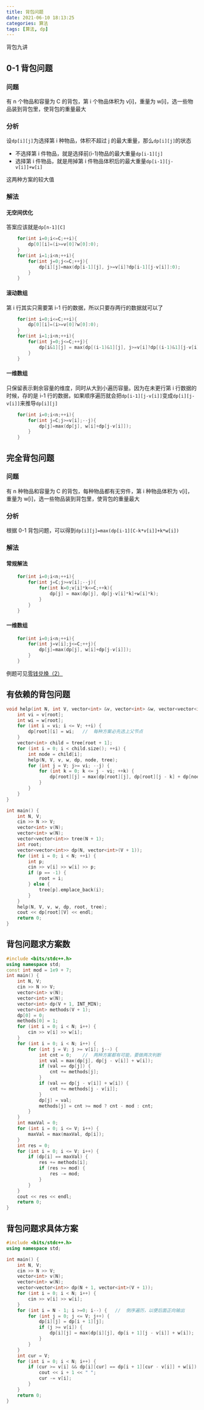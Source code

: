 ```yaml
---
title: 背包问题
date: 2021-06-10 18:13:25
categories: 算法
tags: [算法, dp]
---
```


背包九讲

<!--more-->

## 0-1 背包问题

### 问题

有 n 个物品和容量为 C 的背包，第 i 个物品体积为 v[i]，重量为 w[i]，选一些物品装到背包里，使背包的重量最大

### 分析

设`dp[i][j]`为选择第 i 种物品，体积不超过 j 的最大重量，那么`dp[i][j]`的状态

- 不选择第 i 件物品，就是选择前(i-1)物品的最大重量`dp[i-1][j]`
- 选择第 i 件物品，就是用掉第 i 件物品体积后的最大重量`dp[i-1][j-v[i]]+w[i]`

这两种方案的较大值

### 解法

#### 无空间优化

答案应该就是`dp[n-1][C]`

```C++
    for(int i=0;i<=C;++i){
        dp[0][i]=(i>=v[0]?w[0]:0);
    }
    for(int i=1;i<n;++i){
        for(int j=0;j<=C;++j){
            dp[i][j]=max(dp[i-1][j], j>=v[i]?dp[i-1][j-v[i]]:0);
        }
    }
```

#### 滚动数组

第 i 行其实只需要第 i-1 行的数据，所以只要存两行的数据就可以了

```C++
    for(int i=0;i<=C;++i){
        dp[0][i]=(i>=v[0]?w[0]:0);
    }
    for(int i=1;i<n;++i){
        for(int j=0;j<=C;++j){
            dp[i&1][j] = max(dp[(i-1)&1][j], j>=v[i]?dp[(i-1)&1][j-v[i]]:0);
        }
    }
```

#### 一维数组

只保留表示剩余容量的维度，同时从大到小遍历容量。因为在未更行第 i 行数据的时候，存的是 i-1 行的数据，如果顺序遍历就会把`dp[i-1][j-v[i]]`变成`dp[i][j-v[i]]`来推导`dp[i][j]`

```C++
    for(int i=0;i<n;++i){
        for(int j=C;j>=v[i];--j){
            dp[j]=max(dp[j], w[i]+dp[j-v[i]]);
        }
    }
```

## 完全背包问题

### 问题

有 n 种物品和容量为 C 的背包，每种物品都有无穷件，第 i 种物品体积为 v[i]，重量为 w[i]，选一些物品装到背包里，使背包的重量最大

### 分析

根据 0-1 背包问题，可以得到`dp[i][j]=max(dp[i-1][C-k*v[i]]+k*w[i])`

### 解法

#### 常规解法

```C++
    for(int i=0;i<n;++i){
        for(int j=C;j>=v[i];--j){
            for(int k=0;v[i]*k<=C;++k){
                dp[j] = max(dp[j], dp[j-v[i]*k]+w[i]*k);
            }
        }
    }
```

#### 一维数组

```C++
    for(int i=0;i<n;++i){
        for(int j=v[i];j<=C;++j){
            dp[j]=max(dp[j], w[i]+dp[j-v[i]]);
        }
    }
```

例题可见[零钱兑换（2）](https://leetcode-cn.com/problems/coin-change-2/)

## 有依赖的背包问题

```C++
void help(int N, int V, vector<int> &v, vector<int> &w, vector<vector<int>> &dp, int root, vector<vector<int>> tree) {
    int vi = v[root];
    int wi = w[root];
    for (int i = vi; i <= V; ++i) {
        dp[root][i] = wi;   //  每种方案必先选上父节点
    }
    vector<int> child = tree[root + 1];
    for (int i = 0; i < child.size(); ++i) {
        int node = child[i];
        help(N, V, v, w, dp, node, tree);
        for (int j = V; j>= vi; --j) {
            for (int k = 0; k <= j - vi; ++k) {
                dp[root][j] = max(dp[root][j], dp[root][j - k] + dp[node][k]);
            }
        }
    }
}

int main() {
    int N, V;
    cin >> N >> V;
    vector<int> v(N);
    vector<int> w(N);
    vector<vector<int>> tree(N + 1);
    int root;
    vector<vector<int>> dp(N, vector<int>(V + 1));
    for (int i = 0; i < N; ++i) {
        int p;
        cin >> v[i] >> w[i] >> p;
        if (p == -1) {
            root = i;
        } else {
            tree[p].emplace_back(i);
        }
    }
    help(N, V, v, w, dp, root, tree);
    cout << dp[root][V] << endl;
    return 0;
}
```

## 背包问题求方案数

```C++
#include <bits/stdc++.h>
using namespace std;
const int mod = 1e9 + 7;
int main() {
    int N, V;
    cin >> N >> V;
    vector<int> v(N);
    vector<int> w(N);
    vector<int> dp(V + 1, INT_MIN);
    vector<int> methods(V + 1);
    dp[0] = 0;
    methods[0] = 1;
    for (int i = 0; i < N; i++) {
        cin >> v[i] >> w[i];
    }
    for (int i = 0; i < N; i++) {
        for (int j = V; j >= v[i]; j--) {
            int cnt = 0;    //  两种方案都有可能，要做两次判断
            int val = max(dp[j], dp[j - v[i]] + w[i]);
            if (val == dp[j]) {
                cnt += methods[j];
            }
            if (val == dp[j - v[i]] + w[i]) {
                cnt += methods[j - v[i]];
            }
            dp[j] = val;
            methods[j] = cnt >= mod ? cnt - mod : cnt;
        }
    }
    int maxVal = 0;
    for (int i = 0; i <= V; i++) {
        maxVal = max(maxVal, dp[i]);
    }
    int res = 0;
    for (int i = 0; i <= V; i++) {
        if (dp[i] == maxVal) {
            res += methods[i];
            if (res >= mod) {
                res -= mod;
            }
        }
    }
    cout << res << endl;
    return 0;
}
```

## 背包问题求具体方案

```C++
#include <bits/stdc++.h>
using namespace std;

int main() {
    int N, V;
    cin >> N >> V;
    vector<int> v(N);
    vector<int> w(N);
    vector<vector<int>> dp(N + 1, vector<int>(V + 1));
    for (int i = 0; i < N; i++) {
        cin >> v[i] >> w[i];
    }
    for (int i = N - 1; i >=0; i--) {   //  倒序遍历，以便后面正向输出
        for (int j = 0; j <= V; j++) {
            dp[i][j] = dp[i + 1][j];
            if (j >= v[i]) {
                dp[i][j] = max(dp[i][j], dp[i + 1][j - v[i]] + w[i]);
            }
        }
    }
    int cur = V;
    for (int i = 0; i < N; i++) {
        if (cur >= v[i] && dp[i][cur] == dp[i + 1][cur - v[i]] + w[i]) {    //  选了第 i 件，且由于从小到大遍历，能选就选
            cout << i + 1 << " ";
            cur -= v[i];
        }
    }
    return 0;
}
```
